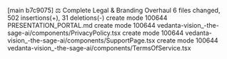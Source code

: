 [main b7c9075] ⚖️ Complete Legal & Branding Overhaul
 6 files changed, 502 insertions(+), 31 deletions(-)
 create mode 100644 PRESENTATION_PORTAL.md
 create mode 100644 vedanta-vision_-the-sage-ai/components/PrivacyPolicy.tsx
 create mode 100644 vedanta-vision_-the-sage-ai/components/SupportPage.tsx
 create mode 100644 vedanta-vision_-the-sage-ai/components/TermsOfService.tsx
